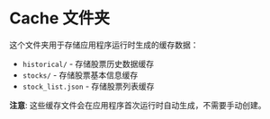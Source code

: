 # Cache 文件夹

这个文件夹用于存储应用程序运行时生成的缓存数据：

- `historical/` - 存储股票历史数据缓存
- `stocks/` - 存储股票基本信息缓存  
- `stock_list.json` - 存储股票列表缓存

**注意**: 这些缓存文件会在应用程序首次运行时自动生成，不需要手动创建。
